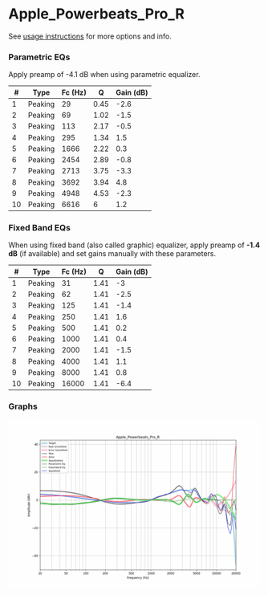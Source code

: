 # Apple_Powerbeats_Pro_R
See [usage instructions](https://github.com/jaakkopasanen/AutoEq#usage) for more options and info.

### Parametric EQs
Apply preamp of -4.1 dB when using parametric equalizer.

|   # | Type    |   Fc (Hz) |    Q |   Gain (dB) |
|-----|---------|-----------|------|-------------|
|   1 | Peaking |        29 | 0.45 |        -2.6 |
|   2 | Peaking |        69 | 1.02 |        -1.5 |
|   3 | Peaking |       113 | 2.17 |        -0.5 |
|   4 | Peaking |       295 | 1.34 |         1.5 |
|   5 | Peaking |      1666 | 2.22 |         0.3 |
|   6 | Peaking |      2454 | 2.89 |        -0.8 |
|   7 | Peaking |      2713 | 3.75 |        -3.3 |
|   8 | Peaking |      3692 | 3.94 |         4.8 |
|   9 | Peaking |      4948 | 4.53 |        -2.3 |
|  10 | Peaking |      6616 | 6    |         1.2 |

### Fixed Band EQs
When using fixed band (also called graphic) equalizer, apply preamp of **-1.4 dB** (if available) and set gains manually with these parameters.

|   # | Type    |   Fc (Hz) |    Q |   Gain (dB) |
|-----|---------|-----------|------|-------------|
|   1 | Peaking |        31 | 1.41 |        -3   |
|   2 | Peaking |        62 | 1.41 |        -2.5 |
|   3 | Peaking |       125 | 1.41 |        -1.4 |
|   4 | Peaking |       250 | 1.41 |         1.6 |
|   5 | Peaking |       500 | 1.41 |         0.2 |
|   6 | Peaking |      1000 | 1.41 |         0.4 |
|   7 | Peaking |      2000 | 1.41 |        -1.5 |
|   8 | Peaking |      4000 | 1.41 |         1.1 |
|   9 | Peaking |      8000 | 1.41 |         0.8 |
|  10 | Peaking |     16000 | 1.41 |        -6.4 |

### Graphs
![](./Apple_Powerbeats_Pro_R.png)
